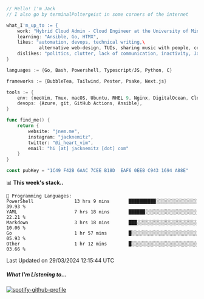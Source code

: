 ```go
// Hello! I'm Jack
// I also go by terminalPoltergeist in some corners of the internet

what_I'm_up_to := {
    work: "Hybrid Cloud Admin - Cloud Engineer at the University of Minnesota",
    learning: "Ansible, Go, HTMX",
    likes: "automation, devops, technical writing,\
            alternative web-design, TUIs, sharing music with people, coffee",
    dislikes: "politics, clutter, lack of communication, inactivity, Java",
}

languages := {Go, Bash, Powershell, Typescript/JS, Python, C}

frameworks := {BubbleTea, Tailwind, Pester, Psake, Next.js}

tools := {
    env: {neoVim, Tmux, macOS, Ubuntu, RHEL 9, Nginx, DigitalOcean, Cloudflare},
    devops: {Azure, git, GitHub Actions, Ansible},
}

func find_me() {
    return {
        website: "jnem.me",
        instagram: "jacknemitz",
        twitter: "@i_heart_vim",
        email: "hi [at] jacknemitz [dot] com"
    }
}

const pubKey = "1C49 F42B 6AAC 7CEE B18D  EAF6 0EEB C943 1694 A88E"
```

<!--START_SECTION:waka-->
📊 **This week's stack..** 

```text
💬 Programming Languages: 
PowerShell               13 hrs 9 mins       ██████████░░░░░░░░░░░░░░░   39.93 % 
YAML                     7 hrs 18 mins       ██████░░░░░░░░░░░░░░░░░░░   22.21 % 
Markdown                 3 hrs 18 mins       ███░░░░░░░░░░░░░░░░░░░░░░   10.06 % 
Go                       1 hr 57 mins        █░░░░░░░░░░░░░░░░░░░░░░░░   05.93 % 
Other                    1 hr 12 mins        █░░░░░░░░░░░░░░░░░░░░░░░░   03.66 % 
```


 Last Updated on 29/03/2024 12:15:44 UTC
<!--END_SECTION:waka-->

##### What I'm Listening to...

[![spotify-github-profile](https://spotify-github-profile.vercel.app/api/view?uid=jack.nemitz&cover_image=true&show_offline=true&bar_color=53b14f&bar_color_cover=false&background_color=121212FF)](https://spotify-github-profile.vercel.app/api/view?uid=jack.nemitz&redirect=true)

